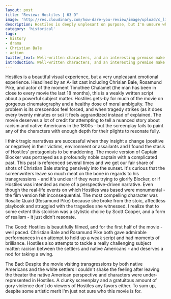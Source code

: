 ```yaml
---
layout: post
title: "Review: Hostiles | 63 D"
image: 'http://res.cloudinary.com/how-dare-you-review/image/upload/c_limit,h_399,w_760/v1528675258/hero_Hostiles-2017-6.jpg'
description: Hostiles is deeply unplesant on purpose, but I'm unsure what that purpose is...
category: 'historical'
tags: 
- history
- drama
- Christian Bale
- action
twitter_text: Well-written characters, and an interesting premise make it an entertaining watch despite some cheesiness.
introduction: Well-written characters, and an interesting premise make it an entertaining watch despite some cheesiness. 
---
```

Hostiles is a beautiful visual experience, but a very unpleasant emotional experience. Headlined by an A-list cast including Chrisian Bale, Rosamund Pike, and actor of the moment Timothee Chalamet (the man has been in close to every movie the last 18 months), this is a weakly written script about a powerful subject matter. Hostiles gets-by for much of the movie on gorgeous cinematography and a healthy dose of moral ambiguity. The problem is its crescendos feel forced, and when tragedy strikes (as it does every twenty minutes or so) it feels aggrandized instead of explained. The movie deserves a lot of credit for attempting to tell a nuanced story about racism and native Americans in the 1800s - but the screenplay fails to paint any of the characters with enough depth for their plights to resonate fully.

I think tragic narratives are successful when they insight a change (positive or negative) in their victims, environment or assailants and I found the stasis of Hostiles' protagonists to be maddening. The movie version of Captain Blocker was portrayed as a profoundly noble captain with a complicated past. This past is referenced several times and we get our fair share of shots of Christian Bale staring pensively into the sunset. It's curious that the screenwriters leave so much meat on the bone in regards to his transgressions - and it's unclear if they were trying to glorify Blocker, or if Hostiles was intended as more of a perspective-driven narrative. Even though the real-life events on which Hostiles was based were monumental - the film version felt inconsequential. The most compelling character was Rosalie Quaid (Rosamund Pike) because she broke from the stoic, affectless playbook and struggled with the tragedies she witnessed. I realize that to some extent this stoicism was a stylistic choice by Scott Cooper, and a form of realism - it just didn't resonate.

The Good:  Hostiles is beautifully filmed, and for the first half of the movie - well paced. Christian Bale and Rosamund Pike both gave admirable performances in an attempt to hold up a weak script and had moments of brilliance. Hostiles also attempts to tackle a really challenging subject matter: racism between the settlers and native Americans - and deserves a nod for taking a swing.

The Bad: Despite the movie visiting transgressions by both native Americans and the white settlers I couldn't shake the feeling after leaving the theater the native American perspective and characters were under-represented in Hostiles. A clunky screenplay and a gratuitous amount of gory violence don't do viewers of Hostiles any favors either. To sum up, despite some artistic merit I'm just not sure who this movie is for.